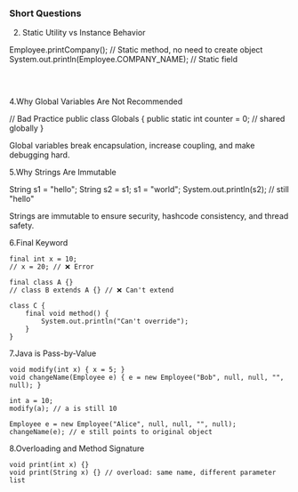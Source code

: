 ### Short Questions

2.  Static Utility vs Instance Behavior

  Employee.printCompany(); // Static method, no need to create object
  System.out.println(Employee.COMPANY_NAME); // Static field

​    

```

```

4.Why Global Variables Are Not Recommended

// Bad Practice
public class Globals {
    public static int counter = 0; // shared globally
}



Global variables break encapsulation, increase coupling, and make debugging hard.



5.Why Strings Are Immutable

String s1 = "hello";
String s2 = s1;
s1 = "world";
System.out.println(s2); // still "hello"



Strings are immutable to ensure security, hashcode consistency, and thread safety.



6.Final Keyword

```
final int x = 10;
// x = 20; // ❌ Error

final class A {}
// class B extends A {} // ❌ Can't extend

class C {
    final void method() {
        System.out.println("Can't override");
    }
}

```

7.Java is Pass-by-Value

```
void modify(int x) { x = 5; }
void changeName(Employee e) { e = new Employee("Bob", null, null, "", null); }

int a = 10;
modify(a); // a is still 10

Employee e = new Employee("Alice", null, null, "", null);
changeName(e); // e still points to original object

```

8.Overloading and Method Signature



```
void print(int x) {}
void print(String x) {} // overload: same name, different parameter list

```


